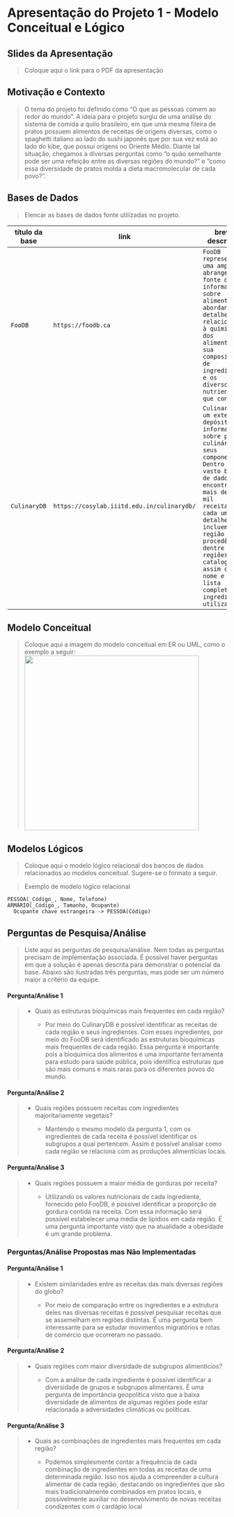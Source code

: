 # Apresentação do Projeto 1 - Modelo Conceitual e Lógico

## Slides da Apresentação
> Coloque aqui o link para o PDF da apresentação

## Motivação e Contexto

> O tema do projeto foi definido como “O que as pessoas comem ao redor do mundo”. A ideia para o projeto surgiu de uma análise do sistema de comida a quilo brasileiro, em que uma mesma fileira de pratos possuem alimentos de receitas de origens diversas, como o spaghetti italiano ao lado do sushi japonês que por sua vez está ao lado do kibe, que possui origens no Oriente Médio. Diante tal situação, chegamos a diversas perguntas como “o quão semelhante pode ser uma refeição entre as diversas regiões do mundo?” e “como essa diversidade de pratos molda a dieta macromolecular de cada povo?”.


## Bases de Dados
> Elencar as bases de dados fonte utilizadas no projeto.

título da base | link | breve descrição
----- | ----- | -----
`FooDB` | `https://foodb.ca` | `FooDB representa uma ampla e abrangente fonte de informações sobre alimentos, abordando detalhes relacionados à química dos alimentos, sua composição de ingredientes e os diversos nutrientes que contêm.`
`CulinaryDB` | `https://cosylab.iiitd.edu.in/culinarydb/` | `CulinaryDB é um extenso depósito de informações sobre pratos culinários e seus componentes. Dentro deste vasto banco de dados, encontram-se mais de 40 mil receitas, cada uma com detalhes que incluem sua região de procedência, dentre as 20 regiões catalogadas, assim como o nome e a lista completa de ingredientes utilizados.`

## Modelo Conceitual

> Coloque aqui a imagem do modelo conceitual em ER ou UML, como o exemplo a seguir:
> <img src="images/er-projeto-1.jpeg" width="400px" height="auto">

## Modelos Lógicos

> Coloque aqui o modelo lógico relacional dos bancos de dados relacionados ao modelos conceitual. Sugere-se o formato a seguir.

> Exemplo de modelo lógico relacional
~~~
PESSOA(_Código_, Nome, Telefone)
ARMÁRIO(_Código_, Tamanho, Ocupante)
  Ocupante chave estrangeira -> PESSOA(Código)
~~~

## Perguntas de Pesquisa/Análise

> Liste aqui as perguntas de pesquisa/análise. Nem todas as perguntas precisam de implementação associada. É possível haver perguntas em que a solução é apenas descrita para demonstrar o potencial da base. Abaixo são ilustradas três perguntas, mas pode ser um número maior a critério da equipe.

#### Pergunta/Análise 1
> * Quais as estruturas bioquímicas mais frequentes em cada região?
>   
>   * Por meio do CulinaryDB é possível identificar as receitas de cada região e seus ingredientes. Com esses ingredientes, por meio do FooDB será identificado as estruturas bioquímicas mais frequentes de cada região. Essa pergunta é importante pois a bioquímica dos alimentos é uma importante ferramenta para estudo para saúde pública, pois identifica estruturas que são mais comuns e mais raras para os diferentes povos do mundo.

#### Pergunta/Análise 2
> * Quais regiões possuem receitas com ingredientes majoritariamente vegetais?
>   
>   * Mantendo o mesmo modelo da pergunta 1, com os ingredientes de cada receita é possível identificar os subgrupos a qual pertencem. Assim é possível analisar como cada região se relaciona com as produções alimentícias locais.

#### Pergunta/Análise 3
> * Quais regiões possuem a maior média de gorduras por receita?
>   
>   * Utilizando os valores nutricionais de cada ingrediente, fornecido pelo FooDB, é possível identificar a proporção de gordura contida na receita. Com essa informação será possível estabelecer uma média de lipídios em cada região. É uma pergunta importante visto que na atualidade a obesidade é um grande problema.

### Perguntas/Análise Propostas mas Não Implementadas

#### Pergunta/Análise 1
> * Existem similaridades entre as receitas das mais diversas regiões do globo?
>   
>   * Por meio de comparação entre os ingredientes e a estrutura deles nas diversas receitas é possível pesquisar receitas que se assemelham em regiões distintas. É uma pergunta bem interessante para se estudar movimentos migratórios e rotas de comércio que ocorreram no passado.

#### Pergunta/Análise 2
> * Quais regiões com maior diversidade de subgrupos alimentícios?
>   
>   * Com a análise de cada ingrediente é possível identificar a diversidade de grupos e subgrupos alimentares. É uma pergunta de importância geopolítica visto que a baixa diversidade de alimentos de algumas regiões pode estar relacionada a adversidades climáticas ou políticas.

#### Pergunta/Análise 3
> * Quais as combinações de ingredientes mais frequentes em cada região?
>   
>   * Podemos simplesmente contar a frequência de cada combinação de ingredientes em todas as receitas de uma determinada região. Isso nos ajuda a compreender a cultura alimentar de cada região, destacando os ingredientes que são mais tradicionalmente combinados em pratos locais, e possivelmente auxiliar no desenvolvimento de novas receitas condizentes com o cardápio local
